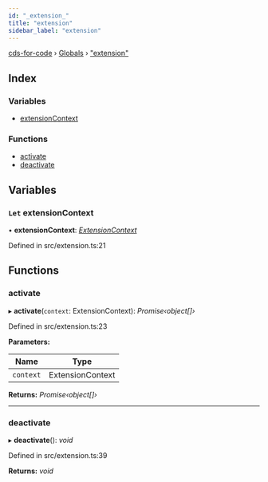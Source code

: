 ```yaml
---
id: "_extension_"
title: "extension"
sidebar_label: "extension"
---
```


[cds-for-code](../index.md) › [Globals](../globals.md) › ["extension"](_extension_.md)

## Index

### Variables

* [extensionContext](_extension_.md#let-extensioncontext)

### Functions

* [activate](_extension_.md#activate)
* [deactivate](_extension_.md#deactivate)

## Variables

### `Let` extensionContext

• **extensionContext**: *[ExtensionContext](../classes/_core_extensioncontext_.extensioncontext.md)*

Defined in src/extension.ts:21

## Functions

###  activate

▸ **activate**(`context`: ExtensionContext): *Promise‹object[]›*

Defined in src/extension.ts:23

**Parameters:**

Name | Type |
------ | ------ |
`context` | ExtensionContext |

**Returns:** *Promise‹object[]›*

___

###  deactivate

▸ **deactivate**(): *void*

Defined in src/extension.ts:39

**Returns:** *void*

